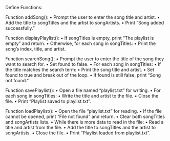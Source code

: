 Define Functions:

Function addSong():
	•	Prompt the user to enter the song title and artist.
	•	Add the title to songTitles and the artist to songArtists.
	•	Print “Song added successfully.”

Function displayPlaylist():
	•	If songTitles is empty, print “The playlist is empty” and return.
	•	Otherwise, for each song in songTitles:
	•	Print the song’s index, title, and artist.

 Function searchSong():
	•	Prompt the user to enter the title of the song they want to search for.
	•	Set found to false.
	•	For each song in songTitles:
	•	If the title matches the search term:
	•	Print the song title and artist.
	•	Set found to true and break out of the loop.
	•	If found is still false, print “Song not found.”

Function savePlaylist():
	•	Open a file named “playlist.txt” for writing.
	•	For each song in songTitles:
	•	Write the title and artist to the file.
	•	Close the file.
	•	Print “Playlist saved to playlist.txt”.

Function loadPlaylist():
	•	Open the file “playlist.txt” for reading.
	•	If the file cannot be opened, print “File not found” and return.
	•	Clear both songTitles and songArtists lists.
	•	While there is more data to read in the file:
	•	Read a title and artist from the file.
	•	Add the title to songTitles and the artist to songArtists.
	•	Close the file.
	•	Print “Playlist loaded from playlist.txt”.


